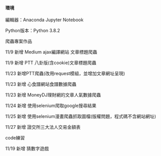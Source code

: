 #### 環境

編輯器：Anaconda Jupyter Notebook

Python版本：Python 3.8.2


爬蟲專案作品


11/9 新增 Medium ajax編譯網站 文章標題爬蟲


11/9 新增 PTT 八卦版(含cookie)文章標題爬蟲


11/23 新增PTT爬蟲(改用request模組，並增加文章網址呈現)


11/23 新增 心食譜網站食譜數據爬蟲


11/23 新增 MoneyDJ理財網的文章人氣數據爬蟲


11/24 新增 使用selenium爬取google搜尋結果


11/25 新增 使用selenium漫畫爬蟲抓取圖檔(版權問題，程式碼不含網站網址)


11/27 新增 證交所三大法人交易金額表

code練習


11/19 新增 猜數字遊戲
